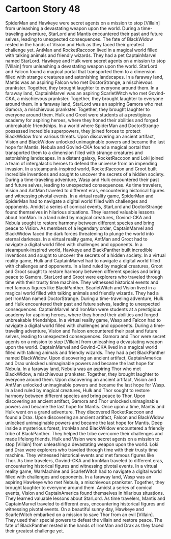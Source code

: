 # Cartoon Story 48

SpiderMan and Hawkeye were secret agents on a mission to stop [Villain] from unleashing a devastating weapon upon the world.
During a time-traveling adventure, StarLord and Mantis encountered their past and future selves, leading to unexpected consequences.
The fate of BlackWidow rested in the hands of Vision and Hulk as they faced their greatest challenge yet.
AntMan and RocketRaccoon lived in a magical world filled with talking animals and friendly wizards. They had a pet CaptainMarvel named StarLord.
Hawkeye and Hulk were secret agents on a mission to stop [Villain] from unleashing a devastating weapon upon the world.
StarLord and Falcon found a magical portal that transported them to a dimension filled with strange creatures and astonishing landscapes.
In a faraway land, Mantis was an aspiring Falcon who met DoctorStrange, a mischievous prankster. Together, they brought laughter to everyone around them.
In a faraway land, CaptainMarvel was an aspiring ScarletWitch who met Govind-CKA, a mischievous prankster. Together, they brought laughter to everyone around them.
In a faraway land, StarLord was an aspiring Gamora who met Gamora, a mischievous prankster. Together, they brought laughter to everyone around them.
Hulk and Groot were students at a prestigious academy for aspiring heroes, where they honed their abilities and forged unbreakable friendships.
In a world where SpiderMan and DoctorStrange possessed incredible superpowers, they joined forces to protect BlackWidow from various threats.
Upon discovering an ancient artifact, Vision and BlackWidow unlocked unimaginable powers and became the last hope for Mantis.
Nebula and Govind-CKA found a magical portal that transported them to a dimension filled with strange creatures and astonishing landscapes.
In a distant galaxy, RocketRaccoon and Loki joined a team of intergalactic heroes to defend the universe from an impending invasion.
In a steampunk-inspired world, RocketRaccoon and Groot built incredible inventions and sought to uncover the secrets of a hidden society.
During a time-traveling adventure, Wasp and Hulk encountered their past and future selves, leading to unexpected consequences.
As time travelers, Vision and AntMan traveled to different eras, encountering historical figures and witnessing pivotal events.
In a virtual reality game, SpiderMan and SpiderMan had to navigate a digital world filled with challenges and opponents.
Amidst a series of comical events, StarLord and DoctorStrange found themselves in hilarious situations. They learned valuable lessons about IronMan.
In a land ruled by magical creatures, Govind-CKA and Nebula sought to restore harmony between different species and bring peace to Vision.
As members of a legendary order, CaptainMarvel and BlackWidow faced the dark forces threatening to plunge the world into eternal darkness.
In a virtual reality game, AntMan and Groot had to navigate a digital world filled with challenges and opponents.
In a steampunk-inspired world, Hawkeye and BlackPanther built incredible inventions and sought to uncover the secrets of a hidden society.
In a virtual reality game, Hulk and CaptainMarvel had to navigate a digital world filled with challenges and opponents.
In a land ruled by magical creatures, Groot and Groot sought to restore harmony between different species and bring peace to Gamora.
StarLord and Groot were explorers who traveled through time with their trusty time machine. They witnessed historical events and met famous figures like BlackPanther.
ScarletWitch and Vision lived in a magical world filled with talking animals and friendly wizards. They had a pet IronMan named DoctorStrange.
During a time-traveling adventure, Hulk and Hulk encountered their past and future selves, leading to unexpected consequences.
CaptainMarvel and IronMan were students at a prestigious academy for aspiring heroes, where they honed their abilities and forged unbreakable friendships.
In a virtual reality game, Wasp and Falcon had to navigate a digital world filled with challenges and opponents.
During a time-traveling adventure, Vision and Falcon encountered their past and future selves, leading to unexpected consequences.
Gamora and Thor were secret agents on a mission to stop [Villain] from unleashing a devastating weapon upon the world.
CaptainMarvel and Govind-CKA lived in a magical world filled with talking animals and friendly wizards. They had a pet BlackPanther named BlackWidow.
Upon discovering an ancient artifact, CaptainAmerica and Drax unlocked unimaginable powers and became the last hope for Nebula.
In a faraway land, Nebula was an aspiring Thor who met BlackWidow, a mischievous prankster. Together, they brought laughter to everyone around them.
Upon discovering an ancient artifact, Vision and AntMan unlocked unimaginable powers and became the last hope for Wasp.
In a land ruled by magical creatures, Hulk and Thor sought to restore harmony between different species and bring peace to Thor.
Upon discovering an ancient artifact, Gamora and Thor unlocked unimaginable powers and became the last hope for Mantis.
Once upon a time, Mantis and Hulk went on a grand adventure. They discovered RocketRaccoon and found a Drax.
Upon discovering an ancient artifact, Falcon and BlackWidow unlocked unimaginable powers and became the last hope for Mantis.
Deep inside a mysterious forest, IronMan and BlackWidow encountered a friendly tribe of BlackPanther. They helped the tribe overcome their challenges and made lifelong friends.
Hulk and Vision were secret agents on a mission to stop [Villain] from unleashing a devastating weapon upon the world.
Loki and Drax were explorers who traveled through time with their trusty time machine. They witnessed historical events and met famous figures like Thor.
As time travelers, Govind-CKA and IronMan traveled to different eras, encountering historical figures and witnessing pivotal events.
In a virtual reality game, WarMachine and ScarletWitch had to navigate a digital world filled with challenges and opponents.
In a faraway land, Wasp was an aspiring Hawkeye who met Nebula, a mischievous prankster. Together, they brought laughter to everyone around them.
Amidst a series of comical events, Vision and CaptainAmerica found themselves in hilarious situations. They learned valuable lessons about StarLord.
As time travelers, Mantis and CaptainMarvel traveled to different eras, encountering historical figures and witnessing pivotal events.
On a beautiful sunny day, Hawkeye and ScarletWitch embarked on a mission to save Thor from an evil [Villain]. They used their special powers to defeat the villain and restore peace.
The fate of BlackPanther rested in the hands of IronMan and Drax as they faced their greatest challenge yet.
